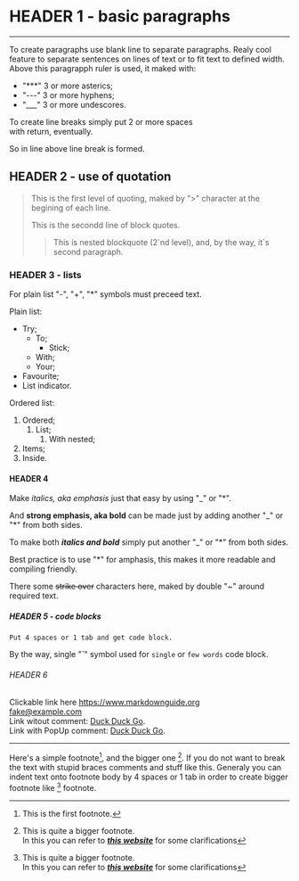 # HEADER 1 - basic paragraphs

***

To create paragraphs use blank line to separate paragraphs.
Realy cool feature to separate sentences on lines of text or to fit text to defined width.
Above this paragrapph ruler is used, it maked with:

- "\*\*\*" 3 or more asterics;
- "\-\-\-" 3 or more hyphens;
- "\_\_\_" 3 or more undescores.

To create line breaks simply put 2 or more spaces  
with return, eventually.

So in line above line break is formed.

## HEADER 2 - use of quotation

> This is the first level of quoting, maked by "\>" character at the begining of each line.
>
> This is the secondd line of block quotes.
>>
>> This is nested blockquote (2\`nd level), and, by the way, it\`s second paragraph.

### HEADER 3 - lists

For plain list "\-", "\+", "\*" symbols must preceed text.

Plain list:

- Try;
   - To;
       - Stick;
   - With;
   - Your;
- Favourite;
- List indicator.

Ordered list:

1. Ordered;
    1. List;
    	1. With nested;
2. Items;
3. Inside.

#### HEADER 4

Make
*italics, aka emphasis*
just that easy by using "\_" or "\*".

And
**strong emphasis, aka bold**
can be made just by adding another "\_" or "\*" from both sides.

To make both
***italics and bold***
simply put another "\_" or "\*" from both sides.

Best practice is to use "\*" for amphasis, this makes it more readable and compiling friendly.

There some
~~strike over~~
characters here, maked by double "\~" around required text.

##### HEADER 5 - code blocks

    Put 4 spaces or 1 tab and get code block.

By the way, single "\`" symbol used for `single` or `few words` code block.

###### HEADER 6

Clickable link here <https://www.markdownguide.org>  
<fake@example.com>  
Link witout comment: [Duck Duck Go](https://duckduckgo.com).  
Link with PopUp comment: [Duck Duck Go](https://duckduckgo.com "The best search engine for privacy").

***

Here's a simple footnote[^1], and the bigger one [^2].
If you do not want to break the text with stupid braces comments and stuff like this. Generaly you can indent text onto footnote body by 4 spaces or 1 tab in order to create bigger footnote like [^2] footnote.

[^1]: This is the first footnote.

[^2]: This is quite a bigger footnote.  
In this you can refer to ***[this website](https://www.markdownguide.org/ "which is quite good")*** for some clarifications

